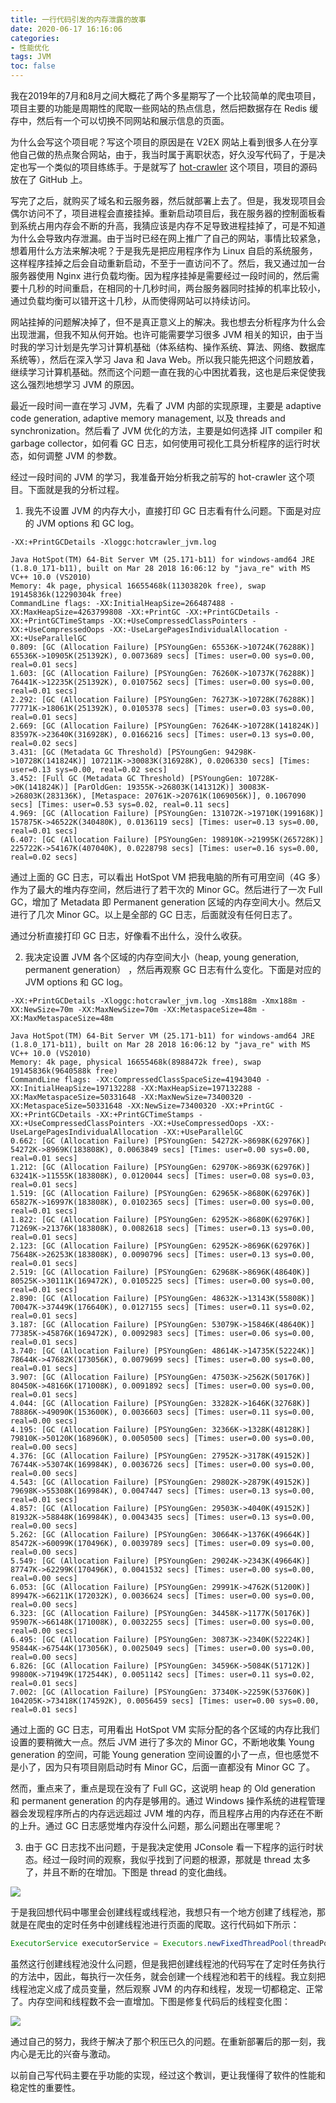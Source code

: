```yaml
---
title: 一行代码引发的内存泄露的故事
date: 2020-06-17 16:16:06
categories: 
- 性能优化
tags: JVM
toc: false
---
```




我在2019年的7月和8月之间大概花了两个多星期写了一个比较简单的爬虫项目，项目主要的功能是周期性的爬取一些网站的热点信息，然后把数据存在 Redis 缓存中，然后有一个可以切换不同网站和展示信息的页面。

为什么会写这个项目呢？写这个项目的原因是在 V2EX 网站上看到很多人在分享他自己做的热点聚合网站，由于，我当时属于离职状态，好久没写代码了，于是决定也写一个类似的项目练练手。于是就写了  [hot-crawler](https://github.com/tagnja/hot-crawler) 这个项目，项目的源码放在了 GitHub 上。

写完了之后，就购买了域名和云服务器，然后就部署上去了。但是，我发现项目会偶尔访问不了，项目进程会直接挂掉。重新启动项目后，我在服务器的控制面板看到系统占用内存会不断的升高，我猜应该是内存不足导致进程挂掉了，可是不知道为什么会导致内存泄漏。由于当时已经在网上推广了自己的网站，事情比较紧急，想着用什么方法来解决呢？于是我先是把应用程序作为 Linux 自启的系统服务，这样程序挂掉之后会自动重新启动，不至于一直访问不了。然后，我又通过加一台服务器使用 Nginx 进行负载均衡。因为程序挂掉是需要经过一段时间的，然后需要十几秒的时间重启，在相同的十几秒时间，两台服务器同时挂掉的机率比较小，通过负载均衡可以错开这十几秒，从而使得网站可以持续访问。

网站挂掉的问题解决掉了，但不是真正意义上的解决。我也想去分析程序为什么会出现泄漏，但我不知从何开始。也许可能需要学习很多 JVM 相关的知识，由于当时我的学习计划是先学习计算机基础（体系结构、操作系统、算法、网络、数据库系统等），然后在深入学习 Java 和 Java Web。所以我只能先把这个问题放着，继续学习计算机基础。然而这个问题一直在我的心中困扰着我，这也是后来促使我这么强烈地想学习 JVM 的原因。

最近一段时间一直在学习 JVM，先看了 JVM 内部的实现原理，主要是 adaptive code generation, adaptive memory management, 以及 threads and synchronization。然后看了 JVM 优化的方法，主要是如何选择 JIT compiler 和 garbage collector，如何看 GC 日志，如何使用可视化工具分析程序的运行时状态，如何调整 JVM 的参数。

经过一段时间的 JVM 的学习，我准备开始分析我之前写的 hot-crawler 这个项目。下面就是我的分析过程。

1. 我先不设置 JVM 的内存大小，直接打印 GC 日志看有什么问题。下面是对应的 JVM options 和 GC log。

```
-XX:+PrintGCDetails -Xloggc:hotcrawler_jvm.log
```

```
Java HotSpot(TM) 64-Bit Server VM (25.171-b11) for windows-amd64 JRE (1.8.0_171-b11), built on Mar 28 2018 16:06:12 by "java_re" with MS VC++ 10.0 (VS2010)
Memory: 4k page, physical 16655468k(11303820k free), swap 19145836k(12290304k free)
CommandLine flags: -XX:InitialHeapSize=266487488 -XX:MaxHeapSize=4263799808 -XX:+PrintGC -XX:+PrintGCDetails -XX:+PrintGCTimeStamps -XX:+UseCompressedClassPointers -XX:+UseCompressedOops -XX:-UseLargePagesIndividualAllocation -XX:+UseParallelGC 
0.809: [GC (Allocation Failure) [PSYoungGen: 65536K->10724K(76288K)] 65536K->10905K(251392K), 0.0073689 secs] [Times: user=0.00 sys=0.00, real=0.01 secs] 
1.603: [GC (Allocation Failure) [PSYoungGen: 76260K->10737K(76288K)] 76441K->12235K(251392K), 0.0107562 secs] [Times: user=0.00 sys=0.00, real=0.01 secs] 
2.292: [GC (Allocation Failure) [PSYoungGen: 76273K->10728K(76288K)] 77771K->18061K(251392K), 0.0105378 secs] [Times: user=0.03 sys=0.00, real=0.01 secs] 
2.669: [GC (Allocation Failure) [PSYoungGen: 76264K->10728K(141824K)] 83597K->23640K(316928K), 0.0166216 secs] [Times: user=0.13 sys=0.00, real=0.02 secs] 
3.431: [GC (Metadata GC Threshold) [PSYoungGen: 94298K->10728K(141824K)] 107211K->30083K(316928K), 0.0206330 secs] [Times: user=0.13 sys=0.00, real=0.02 secs] 
3.452: [Full GC (Metadata GC Threshold) [PSYoungGen: 10728K->0K(141824K)] [ParOldGen: 19355K->26803K(141312K)] 30083K->26803K(283136K), [Metaspace: 20761K->20761K(1069056K)], 0.1067090 secs] [Times: user=0.53 sys=0.02, real=0.11 secs] 
4.969: [GC (Allocation Failure) [PSYoungGen: 131072K->19710K(199168K)] 157875K->46522K(340480K), 0.0136119 secs] [Times: user=0.13 sys=0.00, real=0.01 secs] 
6.407: [GC (Allocation Failure) [PSYoungGen: 198910K->21995K(265728K)] 225722K->54167K(407040K), 0.0228798 secs] [Times: user=0.16 sys=0.00, real=0.02 secs] 
```

通过上面的 GC 日志，可以看出 HotSpot VM 把我电脑的所有可用空间（4G 多）作为了最大的堆内存空间，然后进行了若干次的 Minor GC。然后进行了一次 Full GC，增加了 Metadata 即 Permanent generation 区域的内存空间大小。然后又进行了几次 Minor GC。以上是全部的 GC 日志，后面就没有任何日志了。

通过分析直接打印 GC 日志，好像看不出什么，没什么收获。

2. 我决定设置 JVM 各个区域的内存空间大小（heap, young generation, permanent generation） ，然后再观察 GC 日志有什么变化。下面是对应的 JVM options 和 GC log。

```
-XX:+PrintGCDetails -Xloggc:hotcrawler_jvm.log -Xms188m -Xmx188m -XX:NewSize=70m -XX:MaxNewSize=70m -XX:MetaspaceSize=48m -XX:MaxMetaspaceSize=48m
```

```
Java HotSpot(TM) 64-Bit Server VM (25.171-b11) for windows-amd64 JRE (1.8.0_171-b11), built on Mar 28 2018 16:06:12 by "java_re" with MS VC++ 10.0 (VS2010)
Memory: 4k page, physical 16655468k(8988472k free), swap 19145836k(9640588k free)
CommandLine flags: -XX:CompressedClassSpaceSize=41943040 -XX:InitialHeapSize=197132288 -XX:MaxHeapSize=197132288 -XX:MaxMetaspaceSize=50331648 -XX:MaxNewSize=73400320 -XX:MetaspaceSize=50331648 -XX:NewSize=73400320 -XX:+PrintGC -XX:+PrintGCDetails -XX:+PrintGCTimeStamps -XX:+UseCompressedClassPointers -XX:+UseCompressedOops -XX:-UseLargePagesIndividualAllocation -XX:+UseParallelGC 
0.662: [GC (Allocation Failure) [PSYoungGen: 54272K->8698K(62976K)] 54272K->8969K(183808K), 0.0063849 secs] [Times: user=0.00 sys=0.00, real=0.01 secs] 
1.212: [GC (Allocation Failure) [PSYoungGen: 62970K->8693K(62976K)] 63241K->11555K(183808K), 0.0120044 secs] [Times: user=0.08 sys=0.03, real=0.01 secs] 
1.519: [GC (Allocation Failure) [PSYoungGen: 62965K->8680K(62976K)] 65827K->16997K(183808K), 0.0102365 secs] [Times: user=0.00 sys=0.00, real=0.01 secs] 
1.822: [GC (Allocation Failure) [PSYoungGen: 62952K->8680K(62976K)] 71269K->21376K(183808K), 0.0082618 secs] [Times: user=0.13 sys=0.00, real=0.01 secs] 
2.123: [GC (Allocation Failure) [PSYoungGen: 62952K->8696K(62976K)] 75648K->26253K(183808K), 0.0090796 secs] [Times: user=0.13 sys=0.00, real=0.01 secs] 
2.519: [GC (Allocation Failure) [PSYoungGen: 62968K->8696K(48640K)] 80525K->30111K(169472K), 0.0105225 secs] [Times: user=0.00 sys=0.00, real=0.01 secs] 
2.890: [GC (Allocation Failure) [PSYoungGen: 48632K->13143K(55808K)] 70047K->37449K(176640K), 0.0127155 secs] [Times: user=0.11 sys=0.02, real=0.01 secs] 
3.187: [GC (Allocation Failure) [PSYoungGen: 53079K->15846K(48640K)] 77385K->45876K(169472K), 0.0092983 secs] [Times: user=0.06 sys=0.00, real=0.01 secs] 
3.740: [GC (Allocation Failure) [PSYoungGen: 48614K->14735K(52224K)] 78644K->47682K(173056K), 0.0079699 secs] [Times: user=0.00 sys=0.00, real=0.01 secs] 
3.907: [GC (Allocation Failure) [PSYoungGen: 47503K->2562K(50176K)] 80450K->48166K(171008K), 0.0091892 secs] [Times: user=0.00 sys=0.00, real=0.01 secs] 
4.044: [GC (Allocation Failure) [PSYoungGen: 33282K->1646K(32768K)] 78886K->49090K(153600K), 0.0036603 secs] [Times: user=0.11 sys=0.00, real=0.00 secs] 
4.195: [GC (Allocation Failure) [PSYoungGen: 32366K->1328K(48128K)] 79810K->50120K(168960K), 0.0050500 secs] [Times: user=0.00 sys=0.00, real=0.00 secs] 
4.376: [GC (Allocation Failure) [PSYoungGen: 27952K->3178K(49152K)] 76744K->53074K(169984K), 0.0036726 secs] [Times: user=0.00 sys=0.00, real=0.00 secs] 
4.543: [GC (Allocation Failure) [PSYoungGen: 29802K->2879K(49152K)] 79698K->55308K(169984K), 0.0047447 secs] [Times: user=0.13 sys=0.00, real=0.01 secs] 
4.857: [GC (Allocation Failure) [PSYoungGen: 29503K->4040K(49152K)] 81932K->58848K(169984K), 0.0043435 secs] [Times: user=0.13 sys=0.00, real=0.00 secs] 
5.262: [GC (Allocation Failure) [PSYoungGen: 30664K->1376K(49664K)] 85472K->60099K(170496K), 0.0039789 secs] [Times: user=0.09 sys=0.00, real=0.00 secs] 
5.549: [GC (Allocation Failure) [PSYoungGen: 29024K->2343K(49664K)] 87747K->62299K(170496K), 0.0041532 secs] [Times: user=0.00 sys=0.00, real=0.00 secs] 
6.053: [GC (Allocation Failure) [PSYoungGen: 29991K->4762K(51200K)] 89947K->66211K(172032K), 0.0036624 secs] [Times: user=0.00 sys=0.00, real=0.00 secs] 
6.323: [GC (Allocation Failure) [PSYoungGen: 34458K->1177K(50176K)] 95907K->66148K(171008K), 0.0032255 secs] [Times: user=0.00 sys=0.00, real=0.00 secs] 
6.495: [GC (Allocation Failure) [PSYoungGen: 30873K->2340K(52224K)] 95844K->67544K(173056K), 0.0025049 secs] [Times: user=0.00 sys=0.00, real=0.00 secs] 
6.826: [GC (Allocation Failure) [PSYoungGen: 34596K->5084K(51712K)] 99800K->71949K(172544K), 0.0051142 secs] [Times: user=0.11 sys=0.02, real=0.01 secs] 
7.002: [GC (Allocation Failure) [PSYoungGen: 37340K->2259K(53760K)] 104205K->73418K(174592K), 0.0056459 secs] [Times: user=0.00 sys=0.00, real=0.01 secs] 
```

通过上面的 GC 日志，可用看出 HotSpot VM 实际分配的各个区域的内存比我们设置的要稍微大一点。然后 JVM 进行了多次的 Minor GC，不断地收集 Young generation 的空间，可能 Young generation 空间设置的小了一点，但也感觉不是小了，因为只有项目刚启动时有 Minor GC，后面一直都没有 Minor GC 了。

然而，重点来了，重点是现在没有了 Full GC，这说明 heap 的 Old generation 和 permanent generation 的内存是够用的。通过 Windows 操作系统的进程管理器会发现程序所占的内存远远超过 JVM 堆的内存，而且程序占用的内存还在不断的上升。通过 GC 日志感觉堆内存没什么问题，那么问题出在哪里呢？

3. 由于 GC 日志找不出问题，于是我决定使用 JConsole 看一下程序的运行时状态。经过一段时间的观察，我似乎找到了问题的根源，那就是 thread 太多了，并且不断的在增加。下图是 thread 的变化曲线。

<img class="img-center" src="https://taogenjia.com/img/jvm-tuning-hotcrawler/hotcrawler-thread-before-tuning.png" />

于是我回想代码中哪里会创建线程或线程池，我想只有一个地方创建了线程池，那就是在爬虫的定时任务中创建线程池进行页面的爬取。这行代码如下所示：

```java
ExecutorService executorService = Executors.newFixedThreadPool(threadPoolNum);
```

虽然这行创建线程池没什么问题，但是我把创建线程池的代码写在了定时任务执行的方法中，因此，每执行一次任务，就会创建一个线程池和若干的线程。我立刻把线程池定义成了成员变量，然后观察 JVM 的内存和线程，发现一切都稳定、正常了。内存空间和线程数不会一直增加。下图是修复代码后的线程变化图：

<img class="img-center" src="https://taogenjia.com/img/jvm-tuning-hotcrawler/hotcrawler-thread-after-tuning.png" />



通过自己的努力，我终于解决了那个积压已久的问题。在重新部署后的那一刻，我内心是无比的兴奋与激动。

以前自己写代码主要在乎功能的实现，经过这个教训，更让我懂得了软件的性能和稳定性的重要性。